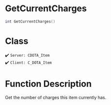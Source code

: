# GetCurrentCharges
```lua
int GetCurrentCharges()
```
# Class
✔️ `Server: CDOTA_Item`  
✔️ `Client: C_DOTA_Item`  

# Function Description
Get the number of charges this item currently has.
